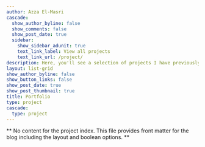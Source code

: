 ```yaml
---
author: Azza El-Masri
cascade:
  show_author_byline: false
  show_comments: false
  show_post_date: true
  sidebar:
    show_sidebar_adunit: true
    text_link_label: View all projects
    text_link_url: /project/
description: Here, you'll see a selection of projects I have previously worked on throughout my career.
layout: list-grid
show_author_byline: false
show_button_links: false
show_post_date: true
show_post_thumbnail: true
title: Portfolio
type: project
cascade:
  type: project
---
```


** No content for the project index. This file provides front matter for the blog including the layout and boolean options. **
